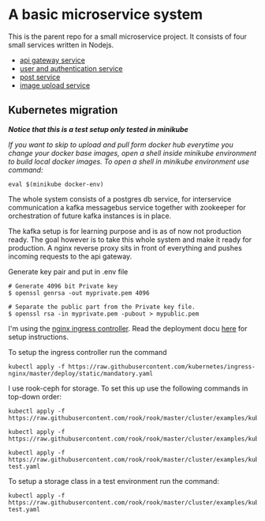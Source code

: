 # A basic microservice system

This is the parent repo for a small microservice project. It consists of four small services written in Nodejs.

- [api gateway service](https://github.com/FelipeNystrom/kubernetes-api-gateway)
- [user and authentication service](https://github.com/FelipeNystrom/auth-user-sevice)
- [post service](https://github.com/FelipeNystrom/post-service)
- [image upload service](https://github.com/FelipeNystrom/image-and-video-API)

## Kubernetes migration

**_Notice that this is a test setup only tested in minikube_**

_If you want to skip to upload and pull form docker hub everytime you change your docker base images, open a shell inside minikube environment to build local docker images. To open a shell in minikube environment use command:_

```
eval $(minikube docker-env)
```

The whole system consists of a postgres db service, for interservice communication a kafka messagebus service together with zookeeper for orchestration of future kafka instances is in place.

The kafka setup is for learning purpose and is as of now not production ready. The goal however is to take this whole system and make it ready for production. A nginx reverse proxy sits in front of everything and pushes incoming requests to the api gateway.

Generate key pair and put in .env file

```
# Generate 4096 bit Private key
$ openssl genrsa -out myprivate.pem 4096
```

```
# Separate the public part from the Private key file.
$ openssl rsa -in myprivate.pem -pubout > mypublic.pem
```

I'm using the [nginx ingress controller](https://github.com/kubernetes/ingress-nginx). Read the deployment docu [here](https://kubernetes.github.io/ingress-nginx/deploy/) for setup instructions.

To setup the ingress controller run the command

```
kubectl apply -f https://raw.githubusercontent.com/kubernetes/ingress-nginx/master/deploy/static/mandatory.yaml
```

I use rook-ceph for storage. To set this up use the following commands in top-down order:

```
kubectl apply -f https://raw.githubusercontent.com/rook/rook/master/cluster/examples/kubernetes/ceph/common.yaml
```

```
kubectl apply -f https://raw.githubusercontent.com/rook/rook/master/cluster/examples/kubernetes/ceph/operator.yaml
```

```
kubectl apply -f https://raw.githubusercontent.com/rook/rook/master/cluster/examples/kubernetes/ceph/cluster-test.yaml
```

To setup a storage class in a test environment run the command:

```
kubectl apply -f https://raw.githubusercontent.com/rook/rook/master/cluster/examples/kubernetes/ceph/storageclass-test.yaml
```
